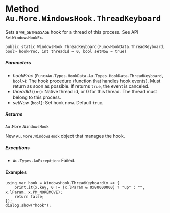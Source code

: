 # Method `Au.More.WindowsHook.ThreadKeyboard`

Sets a `WH_GETMESSAGE` hook for a thread of this process. See API `SetWindowsHookEx`.

```
public static WindowsHook ThreadKeyboard(Func<HookData.ThreadKeyboard, bool> hookProc, int threadId = 0, bool setNow = true)
```

##### Parameters

- *hookProc*  (`Func<Au.Types.HookData.Au.Types.HookData.ThreadKeyboard, bool>`):
    The hook procedure (function that handles hook events). Must return as soon as possible. If returns `true`, the event is canceled.
- *threadId*  (`int`):
    Native thread id, or 0 for this thread. The thread must belong to this process.
- *setNow*  (`bool`):
    Set hook now. Default `true`.

##### Returns

`Au.More.WindowsHook`

New `Au.More.WindowsHook` object that manages the hook.

##### Exceptions

- `Au.Types.AuException`:
    Failed.

#### Examples

```
using var hook = WindowsHook.ThreadKeyboard(x => {
	print.it(x.key, 0 != (x.lParam & 0x80000000) ? "up" : "", x.lParam, x.PM_NOREMOVE);
	return false;
});
dialog.show("hook");
```